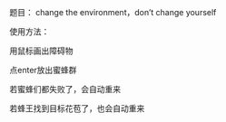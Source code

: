 题目：
change the environment，don’t change yourself

使用方法：

用鼠标画出障碍物

点enter放出蜜蜂群

若蜜蜂们都失败了，会自动重来

若蜂王找到目标花苞了，也会自动重来

